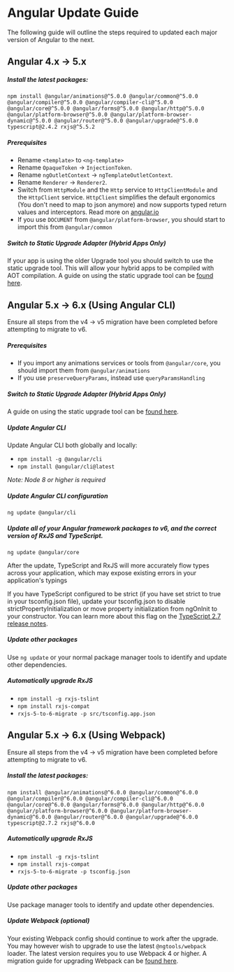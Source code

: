 # Angular Update Guide

The following guide will outline the steps required to updated each major version of Angular to the next.

## Angular 4.x -> 5.x

##### Install the latest packages:

`npm install @angular/animations@^5.0.0 @angular/common@^5.0.0 @angular/compiler@^5.0.0 @angular/compiler-cli@^5.0.0 @angular/core@^5.0.0 @angular/forms@^5.0.0 @angular/http@^5.0.0 @angular/platform-browser@^5.0.0 @angular/platform-browser-dynamic@^5.0.0 @angular/router@^5.0.0 @angular/upgrade@^5.0.0 typescript@2.4.2 rxjs@^5.5.2`

##### Prerequisites
- Rename `<template>` to `<ng-template>`
- Rename `OpaqueToken` -> `InjectionToken`.
- Rename `ngOutletContext` -> `ngTemplateOutletContext`.
- Rename `Renderer` -> `Renderer2`.
- Switch from `HttpModule` and the `Http` service to `HttpClientModule` and the `HttpClient` service. `HttpClient` simplifies the default ergonomics (You don't need to map to json anymore) and now supports typed return values and interceptors. Read more on [angular.io](https://angular.io/guide/http)
- If you use `DOCUMENT` from `@angular/platform-browser`, you should start to import this from `@angular/common`

##### Switch to Static Upgrade Adapter (Hybrid Apps Only)

If your app is using the older Upgrade tool you should switch to use the static upgrade tool. This will allow your hybrid apps to be compiled with AOT compilation. A guide on using the static upgrade tool can be [found here](https://github.com/UXAspects/UXAspects/blob/develop/guides/angular-upgrade-guide.md).

## Angular 5.x -> 6.x (Using Angular CLI)

Ensure all steps from the v4 -> v5 migration have been completed before attempting to migrate to v6.

##### Prerequisites

- If you import any animations services or tools from `@angular/core`, you should import them from `@angular/animations`
- If you use `preserveQueryParams`, instead use `queryParamsHandling`

##### Switch to Static Upgrade Adapter (Hybrid Apps Only)

A guide on using the static upgrade tool can be [found here](https://github.com/UXAspects/UXAspects/blob/develop/guides/angular-upgrade-guide.md).

##### Update Angular CLI

Update Angular CLI both globally and locally:
- `npm install -g @angular/cli`
- `npm install @angular/cli@latest`

*Note: Node 8 or higher is required*

##### Update Angular CLI configuration

`ng update @angular/cli`

##### Update all of your Angular framework packages to v6, and the correct version of RxJS and TypeScript.

`ng update @angular/core`

After the update, TypeScript and RxJS will more accurately flow types across your application, which may expose existing errors in your application's typings

If you have TypeScript configured to be strict (if you have set strict to true in your tsconfig.json file), update your tsconfig.json to disable strictPropertyInitialization or move property initialization from ngOnInit to your constructor. You can learn more about this flag on the [TypeScript 2.7 release notes](https://www.typescriptlang.org/docs/handbook/release-notes/typescript-2-7.html#strict-class-initialization).

##### Update other packages

Use `ng update` or your normal package manager tools to identify and update other dependencies.

##### Automatically upgrade RxJS

- `npm install -g rxjs-tslint`
- `npm install rxjs-compat`
- `rxjs-5-to-6-migrate -p src/tsconfig.app.json`

## Angular 5.x -> 6.x (Using Webpack)

Ensure all steps from the v4 -> v5 migration have been completed before attempting to migrate to v6.

##### Install the latest packages:

`npm install @angular/animations@^6.0.0 @angular/common@^6.0.0 @angular/compiler@^6.0.0 @angular/compiler-cli@^6.0.0 @angular/core@^6.0.0 @angular/forms@^6.0.0 @angular/http@^6.0.0 @angular/platform-browser@^6.0.0 @angular/platform-browser-dynamic@^6.0.0 @angular/router@^6.0.0 @angular/upgrade@^6.0.0 typescript@2.7.2 rxjs@^6.0.0`

##### Automatically upgrade RxJS

- `npm install -g rxjs-tslint`
- `npm install rxjs-compat`
- `rxjs-5-to-6-migrate -p tsconfig.json`

##### Update other packages

Use package manager tools to identify and update other dependencies.

##### Update Webpack (optional)

Your existing Webpack config should continue to work after the upgrade. You may however wish to upgrade to use the latest `@ngtools/webpack` loader. The latest version requires you to use Webpack 4 or higher. A migration guide for upgrading Webpack can be [found here](https://dev.to/flexdinesh/upgrade-to-webpack-4---5bc5).